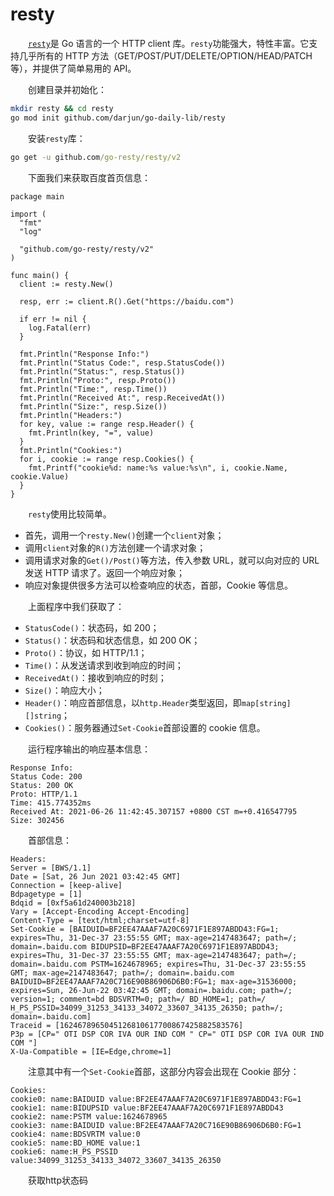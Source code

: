 # resty

　　​[`resty`](https://github.com/go-resty/resty)​是 Go 语言的一个 HTTP client 库。`resty`​功能强大，特性丰富。它支持几乎所有的 HTTP 方法（GET/POST/PUT/DELETE/OPTION/HEAD/PATCH等），并提供了简单易用的 API。

　　创建目录并初始化：

```bash
mkdir resty && cd resty
go mod init github.com/darjun/go-daily-lib/resty
```

　　安装`resty`​库：

```cmd
go get -u github.com/go-resty/resty/v2
```

　　下面我们来获取百度首页信息：

```golang
package main

import (
  "fmt"
  "log"

  "github.com/go-resty/resty/v2"
)

func main() {
  client := resty.New()

  resp, err := client.R().Get("https://baidu.com")

  if err != nil {
    log.Fatal(err)
  }

  fmt.Println("Response Info:")
  fmt.Println("Status Code:", resp.StatusCode())
  fmt.Println("Status:", resp.Status())
  fmt.Println("Proto:", resp.Proto())
  fmt.Println("Time:", resp.Time())
  fmt.Println("Received At:", resp.ReceivedAt())
  fmt.Println("Size:", resp.Size())
  fmt.Println("Headers:")
  for key, value := range resp.Header() {
    fmt.Println(key, "=", value)
  }
  fmt.Println("Cookies:")
  for i, cookie := range resp.Cookies() {
    fmt.Printf("cookie%d: name:%s value:%s\n", i, cookie.Name, cookie.Value)
  }
}
```

　　​`resty`​使用比较简单。

* 首先，调用一个`resty.New()`​创建一个`client`​对象；
* 调用`client`​对象的`R()`​方法创建一个请求对象；
* 调用请求对象的`Get()/Post()`​等方法，传入参数 URL，就可以向对应的 URL 发送 HTTP 请求了。返回一个响应对象；
* 响应对象提供很多方法可以检查响应的状态，首部，Cookie 等信息。

　　上面程序中我们获取了：

* ​`StatusCode()`​：状态码，如 200；
* ​`Status()`​：状态码和状态信息，如 200 OK；
* ​`Proto()`​：协议，如 HTTP/1.1；
* ​`Time()`​：从发送请求到收到响应的时间；
* ​`ReceivedAt()`​：接收到响应的时刻；
* ​`Size()`​：响应大小；
* ​`Header()`​：响应首部信息，以`http.Header`​类型返回，即`map[string][]string`​；
* ​`Cookies()`​：服务器通过`Set-Cookie`​首部设置的 cookie 信息。

　　运行程序输出的响应基本信息：

```golang
Response Info:
Status Code: 200
Status: 200 OK
Proto: HTTP/1.1
Time: 415.774352ms
Received At: 2021-06-26 11:42:45.307157 +0800 CST m=+0.416547795
Size: 302456
```

　　首部信息：

```golang
Headers:
Server = [BWS/1.1]
Date = [Sat, 26 Jun 2021 03:42:45 GMT]
Connection = [keep-alive]
Bdpagetype = [1]
Bdqid = [0xf5a61d240003b218]
Vary = [Accept-Encoding Accept-Encoding]
Content-Type = [text/html;charset=utf-8]
Set-Cookie = [BAIDUID=BF2EE47AAAF7A20C6971F1E897ABDD43:FG=1; expires=Thu, 31-Dec-37 23:55:55 GMT; max-age=2147483647; path=/; domain=.baidu.com BIDUPSID=BF2EE47AAAF7A20C6971F1E897ABDD43; expires=Thu, 31-Dec-37 23:55:55 GMT; max-age=2147483647; path=/; domain=.baidu.com PSTM=1624678965; expires=Thu, 31-Dec-37 23:55:55 GMT; max-age=2147483647; path=/; domain=.baidu.com BAIDUID=BF2EE47AAAF7A20C716E90B86906D6B0:FG=1; max-age=31536000; expires=Sun, 26-Jun-22 03:42:45 GMT; domain=.baidu.com; path=/; version=1; comment=bd BDSVRTM=0; path=/ BD_HOME=1; path=/ H_PS_PSSID=34099_31253_34133_34072_33607_34135_26350; path=/; domain=.baidu.com]
Traceid = [1624678965045126810617700867425882583576]
P3p = [CP=" OTI DSP COR IVA OUR IND COM " CP=" OTI DSP COR IVA OUR IND COM "]
X-Ua-Compatible = [IE=Edge,chrome=1]
```

　　注意其中有一个`Set-Cookie`​首部，这部分内容会出现在 Cookie 部分：

```golang
Cookies:
cookie0: name:BAIDUID value:BF2EE47AAAF7A20C6971F1E897ABDD43:FG=1
cookie1: name:BIDUPSID value:BF2EE47AAAF7A20C6971F1E897ABDD43
cookie2: name:PSTM value:1624678965
cookie3: name:BAIDUID value:BF2EE47AAAF7A20C716E90B86906D6B0:FG=1
cookie4: name:BDSVRTM value:0
cookie5: name:BD_HOME value:1
cookie6: name:H_PS_PSSID value:34099_31253_34133_34072_33607_34135_26350
```

　　获取http状态码
